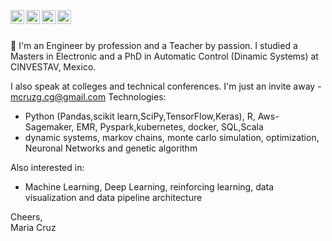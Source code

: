 


<a href="https://www.linkedin.com/in/mcruzgcg/">
  <img align="left" alt="Maria Cruz - LinkedIn" width="22px" src="https://cdn.jsdelivr.net/npm/simple-icons@v3/icons/linkedin.svg"/>
</a>
<a href="https://instagram.com/chelimsky">
  <img align="left" alt="Maria Cruz- Instagram" width="22px" src="https://cdn.jsdelivr.net/npm/simple-icons@v3/icons/instagram.svg"/>
</a>
<a href="https://twitter.com/cgmcruzg ">
  <img align="left" alt="Maria Cruz - Twitter" width="22px" src="https://cdn.jsdelivr.net/npm/simple-icons@v3/icons/twitter.svg"/>
</a>
<a href="https://www.facebook.com/chelimskyCruz">
  <img align="left" alt="Maria Cruz - Facebook" width="22px" src="https://cdn.jsdelivr.net/npm/simple-icons@v3/icons/facebook.svg"/>
</a>
<br />
<br />

 🧪 I'm an Engineer by profession and a Teacher by passion. I studied a Masters in Electronic and a PhD in Automatic Control (Dinamic Systems) at CINVESTAV, Mexico. 
 
I also speak at colleges and technical conferences. I'm just an invite away - mcruzg.cg@gmail.com
Technologies:
- Python (Pandas,scikit learn,SciPy,TensorFlow,Keras), R, Aws-Sagemaker, EMR, Pyspark,kubernetes, docker, SQL,Scala 
- dynamic systems, markov chains, monte carlo simulation, optimization, Neuronal Networks  and genetic algorithm

Also interested in:
- Machine Learning, Deep Learning, reinforcing learning, data visualization and data pipeline architecture

Cheers,  
Maria Cruz
